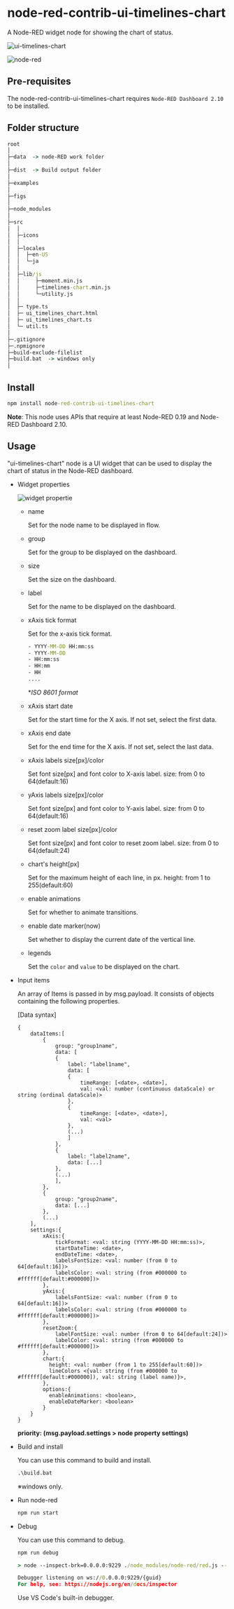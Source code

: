 # node-red-contrib-ui-timelines-chart

A Node-RED widget node for showing the chart of status.

![ui-timelines-chart](./figs/sample00.png)

![node-red](./figs/sample01.png)

## Pre-requisites

The node-red-contrib-ui-timelines-chart requires `Node-RED Dashboard 2.10` to be installed.

## Folder structure

```cmd
root
│
├─data  -> node-RED work folder
│
├─dist  -> Build output folder
│
├─examples
│
├─figs
│
├─node_modules
│
├─src
│  │
│  ├─icons
│  │
│  ├─locales
│  │  ├─en-US
│  │  └─ja
│  │
│  ├─lib/js
│  │     ├─moment.min.js
│  │     ├─timelines-chart.min.js
│  │     └─utility.js
│  │
│  ├─ type.ts
│  ├─ ui_timelines_chart.html
│  ├─ ui_timelines_chart.ts
│  └─ util.ts
│
├─.gitignore
├─.npmignore
├─build-exclude-filelist
├─build.bat  -> windows only
│
```

## Install

```cmd
npm install node-red-contrib-ui-timelines-chart
```

**Note**: This node uses APIs that require at least Node-RED 0.19 and Node-RED Dashboard 2.10.

## Usage

"ui-timelines-chart" node is a UI widget that can be used to display the chart of status in the Node-RED dashboard.

- Widget properties

  ![widget propertie](./figs/configs.png)

  - name

    Set for the node name to be displayed in flow.

  - group

    Set for the group to be displayed on the dashboard.

  - size

    Set the size on the dashboard.

  - label

    Set for the name to be displayed on the dashboard.

  - xAxis tick format

    Set for the x-axis tick format.

    ```cmd
    - YYYY-MM-DD HH:mm:ss
    - YYYY-MM-DD
    - HH:mm:ss
    - HH:mm
    - HH
    ....
    ```

    **ISO 8601 format*

  - xAxis start date

    Set for the start time for the X axis.
    If not set, select the first data.

  - xAxis end date

    Set for the end time for the X axis.
    If not set, select the last data.

  - xAxis labels size[px]/color

    Set font size[px] and font color to X-axis label.
    size: from 0 to 64(default:16)

  - yAxis labels size[px]/color

    Set font size[px] and font color to Y-axis label.
    size: from 0 to 64(default:16)

  - reset zoom label size[px]/color

    Set font size[px] and font color to reset zoom label.
    size: from 0 to 64(default:24)

  - chart's height[px]

    Set for the maximum height of each line, in px.
    height: from 1 to 255(default:60)

  - enable animations

    Set for whether to animate transitions.

  - enable date marker(now)

    Set whether to display the current date of the vertical line.

  - legends

      Set the `color` and `value` to be displayed on the chart.

- Input items

    An array of Items is passed in by msg.payload. It consists of objects containing the following properties.

    [Data syntax]

    ```text
    {
        dataItems:[
            {
                group: "group1name",
                data: [
                {
                    label: "label1name",
                    data: [
                    {
                        timeRange: [<date>, <date>],
                        val: <val: number (continuous dataScale) or string (ordinal dataScale)>
                    },
                    {
                        timeRange: [<date>, <date>],
                        val: <val>
                    },
                    (...)
                    ]
                },
                {
                    label: "label2name",
                    data: [...]
                },
                (...)
                ],
            },
            {
                group: "group2name",
                data: [...]
            },
            (...)
        ],
        settings:{
            xAxis:{
                tickFormat: <val: string (YYYY-MM-DD HH:mm:ss)>,
                startDateTime: <date>,
                endDateTime: <date>,
                labelsFontSize: <val: number (from 0 to 64[default:16])>
                labelsColor: <val: string (from #000000 to #ffffff[default:#000000])>
            },
            yAxis:{
                labelsFontSize: <val: number (from 0 to 64[default:16])>
                labelsColor: <val: string (from #000000 to #ffffff[default:#000000])>
            },
            resetZoom:{
                labelFontSize: <val: number (from 0 to 64[default:24])>
                labelColor: <val: string (from #000000 to #ffffff[default:#000000])>
            },
            chart:{
              height: <val: number (from 1 to 255[default:60])>
              lineColors <{val: string (from #000000 to #ffffff[default:#000000]), val: string (label name)}>,
            },
            options:{
              enableAnimations: <boolean>,
              enableDateMarker: <boolean>
            }
        }
    }
    ```

    **priority: (msg.payload.settings > node property settings)**

- Build and install

    You can use this command to build and install.

    ```cmd
    .\build.bat
    ```

    ※windows only.

- Run node-red

    ```cmd
    npm run start
    ```

- Debug

    You can use this command to debug.

    ```cmd
    npm run debug
    ```

    ```cmd
    > node --inspect-brk=0.0.0.0:9229 ./node_modules/node-red/red.js --userDir ./data --settings ./data/settings.js

    Debugger listening on ws://0.0.0.0:9229/{guid}
    For help, see: https://nodejs.org/en/docs/inspector
    ```

    Use VS Code's built-in debugger.
